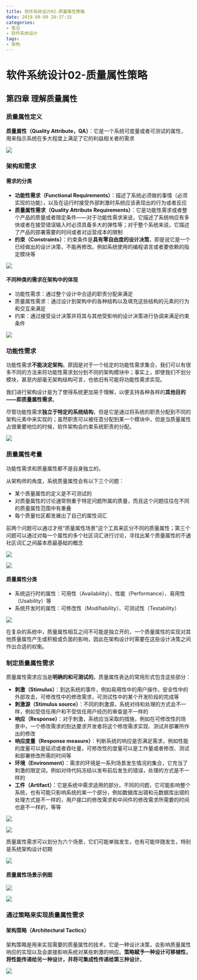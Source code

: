 ```yaml
---
title: 软件系统设计02-质量属性策略
date: 2019-09-09 20:37:15
categories:
- 笔记
- 软件系统设计
tags:
- 架构
---
```


# 软件系统设计02-质量属性策略

## 第四章 理解质量属性

### 质量属性定义

**质量属性（Quality Attribute，QA）**：它是一个系统可度量或者可测试的属性，用来指示系统在多大程度上满足了它的利益相关者的需求

![](https://i.loli.net/2019/09/09/Dmh8IoW5f4c2MF3.png)

### 架构和需求

#### 需求的分类

- **功能性需求（Functional Requirements）**：描述了系统必须做的事情（必须实现的功能），以及在运行时接受外部刺激时系统应该表现出的行为或者反应
- **质量属性需求（Quality Attribute Requirements）**：它是功能性需求或者整个产品的质量或者限定条件——对于功能性需求来说，它描述了系统响应有多快或者在接受错误输入时必须具备多大的弹性等；对于整个系统来说，它描述了产品的部署需要的时间或者对运营成本的限制
- **约束（Constraints）**：约束条件是**具有零自由度的设计决策**，即是说它是一个已经做出的设计决策，不能再修改。例如系统使用的编程语言或者要依赖的指定模块等

![](https://i.loli.net/2019/09/09/jdH9W4NpQTciDoX.png)

#### 不同种类的需求在架构中的体现

- 功能性需求：通过整个设计中合适的职责分配来满足
- 质量属性需求：通过设计到架构中的各种结构以及填充这些结构的元素的行为和交互来满足
- 约束：通过接受设计决策并将其与其他受影响的设计决策进行协调来满足约束条件

![](https://i.loli.net/2019/09/09/sAGFdjfNtq1pyU5.png)

### 功能性需求

功能性需求**不能决定架构**。原因是对于一个给定的功能性需求集合，我们可以有很多不同的方法来将功能性需求划分到不同的架构模块中；事实上，即使我们不划分模块，甚至内部毫无架构结构可言，也依旧有可能将功能性需求实现。

我们进行架构设计是为了使得系统更加易于理解，以便支持各种各样的**其他目的——即质量属性需求**。

尽管功能性需求**独立于特定的系统结构**，但是它是通过将系统的职责分配到不同的架构元素中来实现的；虽然职责可以被任意分配到某一个模块中，但是当质量属性占很重要地位的时候，软件架构会约束系统职责的分配。

![](https://i.loli.net/2019/09/09/1k7jC4bmetfMHdS.png)

### 质量属性考量

功能性需求和质量属性都不是自身独立的。

从架构师的角度，系统质量属性会有以下三个问题：

- 某个质量属性的定义是不可测试的
- 对质量属性的讨论通常侧重于特定问题所属的质量，而且这个问题往往在不同的质量属性范围中有重叠
- 每个质量社区都发展出了自己的属性词汇

前两个问题可以通过才用“质量属性场景”这个工具来区分不同的质量属性；第三个问题可以通过对每一个属性的多个社区词汇进行讨论，寻找出某个质量属性的不通社区词汇之间最本质最基础的概念

![](https://i.loli.net/2019/09/09/ARi5bKTxBnFCMLz.png)

![](https://i.loli.net/2019/09/09/VNMErefpAtXSTcy.png)

#### 质量属性分类

- 系统运行时的属性：可用性（Availability）、性能（Performance）、易用性（Usability）等
- 系统开发时的属性：可修改性（Modifiability）、可测试性（Testability）

![](https://i.loli.net/2019/09/09/zIuGqswZ8JO3tvi.png)

在复杂的系统中，质量属性相互之间不可能是独立开的，一个质量属性的实现对其他质量属性产生或积极或负面的影响，因此在架构设计时需要在这些设计决策之间作出合适的权衡。

### 制定质量属性需求

质量属性需求应当是**明确的和可测试的**。质量属性表达的常用形式包含这些部分：

- **刺激（Stimulus）**：到达系统的事件，例如易用性中的用户操作，安全性中的外部攻击，可修改性中的修改需求，可测试性中的某个开发阶段的完成等
- **刺激源（Stimulus source）**：不同的刺激源，系统对待和处理的方式会不一样，例如受信任用户和不受信任用户经历的审查是不一样的
- **响应（Response）**：对于刺激，系统应当采取的措施，例如在可修改性的场景中，一个修改需求的到达要求开发者将这个修改需求实现、测试并部署所作出的修改
- **响应度量（Response measure）**：判断系统的响应是否满足需求，例如性能的度量可以是延迟或者吞吐量，可修改性的度量可以是工作量或者修改、测试和部署修改所需的时间等
- **环境（Environment）**：需求的环境是一系列场景发生情况的集合，它充当了刺激的限定词，例如对待代码冻结以发布前后发生的错误，处理的方式是不一样的
- **工件（Artifact）**：它是系统中需求适用的部分，不同的问题，它可能影响整个系统，也有可能只影响系统的某一个部分，例如数据库出错和元数据库出错的处理方式是不一样的，用户接口的修改需求和中间件的修改需求所需要的时间也是不一样的，等等

![](https://i.loli.net/2019/09/09/PYTGwBznM42QHN8.png)

![](https://i.loli.net/2019/09/10/NZ4BG2OqXTiDuzw.png)

质量属性需求可以划分为六个场景，它们可能单独发生，也有可能伴随发生，特别是系统架构设计初期

![](https://i.loli.net/2019/09/10/Q8yB2pgMoIGvmDt.png)

#### 质量属性场景示例图

![](https://i.loli.net/2019/09/10/xOyBMiYCUJd1jXz.png)

![](https://i.loli.net/2019/09/10/YLOvhojfMnNRxpB.png)



### 通过策略来实现质量属性需求

#### 架构策略（Architectural Tactics）

架构策略是用来实现需要的质量属性的技术，它是一种设计决策，会影响质量属性响应的实现以及会直接影响系统对某些刺激的响应。**策略赋予一种设计可移植性，将性能传递给另一种设计，并将可集成性传递给第三种设计**。

![](https://i.loli.net/2019/09/10/D9BrKmp7Fjqgwfb.png)



